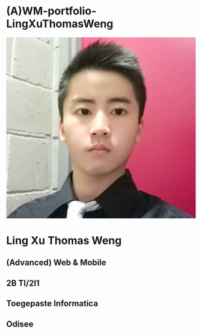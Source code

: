 # (A)WM-portfolio-LingXuThomasWeng


![alt text](https://github.com/WengLingXuThomas/WM-Thomas_Weng-Logboek-2021/blob/master/foto.png)
# Ling Xu Thomas Weng
## (Advanced) Web & Mobile
## 2B TI/2I1
## Toegepaste Informatica
## Odisee






